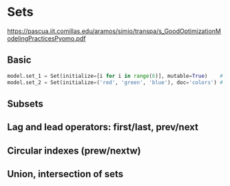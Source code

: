 # Sets
https://pascua.iit.comillas.edu/aramos/simio/transpa/s_GoodOptimizationModelingPracticesPyomo.pdf

## Basic
```py
model.set_1 = Set(initialize=[i for i in range(6)], mutable=True)    # init with a list
model.set_2 = Set(initialize=('red', 'green', 'blue'), doc='colors') # init with a tuple
```

## Subsets

## Lag and lead operators: first/last, prev/next

## Circular indexes (prew/nextw)

## Union, intersection of sets
